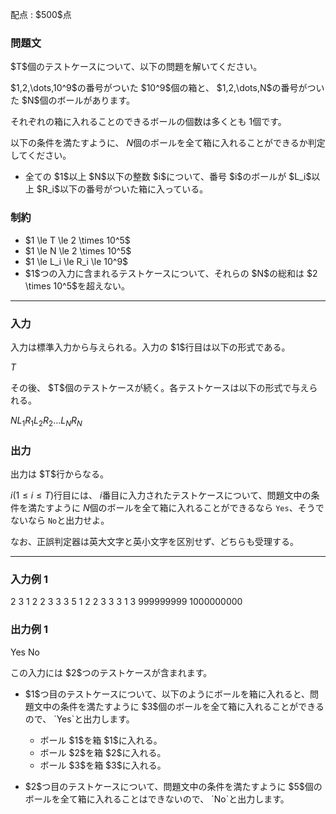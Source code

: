 
<div>

<span>

<span>

<p>
配点 : $500$点
</p>

<div>

<section>

### **問題文**

<p>
$T$個のテストケースについて、以下の問題を解いてください。
</p>

<p>
$1,2,\dots,10^9$の番号がついた $10^9$個の箱と、 $1,2,\dots,N$の番号がついた $N$個のボールがあります。

それぞれの箱に入れることのできるボールの個数は多くとも $1$個です。

以下の条件を満たすように、 $N$個のボールを全て箱に入れることができるか判定してください。
</p>

<ul>

<li>
全ての $1$以上 $N$以下の整数 $i$について、番号 $i$のボールが $L_i$以上 $R_i$以下の番号がついた箱に入っている。
</li>

</ul>

</section>

</div>

<div>

<section>

### **制約**

<ul>

<li>
$1 \le T \le 2 \times 10^5$
</li>

<li>
$1 \le N \le 2 \times 10^5$
</li>

<li>
$1 \le L_i \le R_i \le 10^9$
</li>

<li>
$1$つの入力に含まれるテストケースについて、それらの $N$の総和は $2 \times 10^5$を超えない。
</li>

</ul>

</section>

</div>

---

<div>

<div>

<section>

### **入力**

<p>
入力は標準入力から与えられる。入力の $1$行目は以下の形式である。
</p>

<div>

$T$
</div>

<p>
その後、 $T$個のテストケースが続く。各テストケースは以下の形式で与えられる。
</p>

<div>

$N$$L_1$$R_1$$L_2$$R_2$$\dots$$L_N$$R_N$
</div>

</section>

</div>

<div>

<section>

### **出力**

<p>
出力は $T$行からなる。

$i(1 \le i \le T)$行目には、 $i$番目に入力されたテストケースについて、問題文中の条件を満たすように $N$個のボールを全て箱に入れることができるなら `Yes`、そうでないなら `No`と出力せよ。

なお、正誤判定器は英大文字と英小文字を区別せず、どちらも受理する。
</p>

</section>

</div>

</div>

---

<div>

<section>

### **入力例 1**

<div>

2
3
1 2
2 3
3 3
5
1 2
2 3
3 3
1 3
999999999 1000000000

</div>

</section>

</div>

<div>

<section>

### **出力例 1**

<div>

Yes
No

</div>

<p>
この入力には $2$つのテストケースが含まれます。
</p>

<ul>

<li>

<p>
$1$つ目のテストケースについて、以下のようにボールを箱に入れると、問題文中の条件を満たすように $3$個のボールを全て箱に入れることができるので、 `Yes`と出力します。
</p>

<ul>

<li>
ボール $1$を箱 $1$に入れる。
</li>

<li>
ボール $2$を箱 $2$に入れる。
</li>

<li>
ボール $3$を箱 $3$に入れる。
</li>

</ul>

</li>

<li>

<p>
$2$つ目のテストケースについて、問題文中の条件を満たすように $5$個のボールを全て箱に入れることはできないので、 `No`と出力します。
</p>

</li>

</ul>

</section>

</div>

</span>

</span>

</div>
